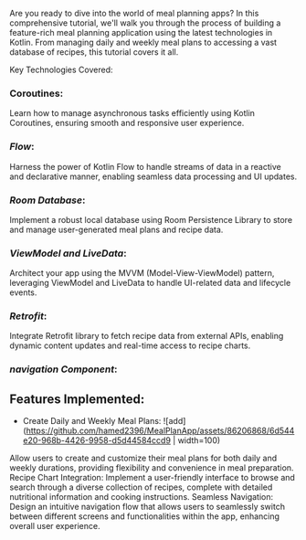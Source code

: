 

Are you ready to dive into the world of meal planning apps? In this comprehensive tutorial, we'll walk you through the process of building a feature-rich meal planning application using the latest technologies in Kotlin. From managing daily and weekly meal plans to accessing a vast database of recipes, this tutorial covers it all.

Key Technologies Covered:

### **Coroutines**:

Learn how to manage asynchronous tasks efficiently using Kotlin Coroutines, ensuring smooth and responsive user experience.

### ***Flow***: 

Harness the power of Kotlin Flow to handle streams of data in a reactive and declarative manner, enabling seamless data processing and UI updates.

### ***Room Database***:

Implement a robust local database using Room Persistence Library to store and manage user-generated meal plans and recipe data.

### ***ViewModel and LiveData***:
Architect your app using the MVVM (Model-View-ViewModel) pattern, leveraging ViewModel and LiveData to handle UI-related data and lifecycle events.

### ***Retrofit***: 

Integrate Retrofit library to fetch recipe data from external APIs, enabling dynamic content updates and real-time access to recipe charts.

### ***navigation Component***:

## Features Implemented:

* Create Daily and Weekly Meal Plans:
![add](https://github.com/hamed2396/MealPlanApp/assets/86206868/6d544e20-968b-4426-9958-d5d44584ccd9 | width=100)

Allow users to create and customize their meal plans for both daily and weekly durations, providing flexibility and convenience in meal preparation.
Recipe Chart Integration: Implement a user-friendly interface to browse and search through a diverse collection of recipes, complete with detailed nutritional information and cooking instructions.
Seamless Navigation: Design an intuitive navigation flow that allows users to seamlessly switch between different screens and functionalities within the app, enhancing overall user experience.
